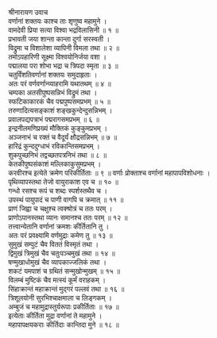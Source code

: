 श्रीनारायण उवाच  
वर्णानां शक्तयः काश्च ताः शृणुष्व महामुने ।  
वामदेवी प्रिया सत्या विश्वा भद्रविलासिनी ॥ १ ॥  
प्रभावती जया शान्ता कान्ता दुर्गा सरस्वती ।  
विद्रुमा च विशालेशा व्यापिनी विमला तथा ॥ २ ॥  
तमोऽपहारिणी सूक्ष्मा विश्वयोनिर्जया वशा ।  
पद्मालया परा शोभा भद्रा च त्रिपदा स्मृता ॥ ३ ॥  
चतुर्विंशतिवर्णानां शक्तयः समुदाहृताः ।  
अतः परं वर्णवर्णान्व्याहरामि यथातथम् ॥ ४ ॥  
चम्पका अतसीपुष्पसन्निभं विद्रुमं तथा ।  
स्फटिकाकारकं चैव पद्मपुष्पसमप्रभम् ॥ ५ ॥  
तरुणादित्यसङ्‌काशं शङ्‌खकुन्देन्दुसन्निभम् ।  
प्रवालपद्यपत्राभं पद्मरागसमप्रभम् ॥ ६ ॥  
इन्द्रनीलमणिप्रख्यं मौक्तिकं कुङ्‌कुमप्रभम् ।  
अञ्जनाभं च रक्तं च वैदूर्यं क्षौद्रसन्निभम् ॥ ७ ॥  
हारिद्रं कुन्ददुग्धाभं रविकान्तिसमप्रभम् ।  
शुकपुच्छनिभं तद्वच्छतपत्रनिभं तथा ॥ ८ ॥  
केतकीपुष्पसंकाशं मल्लिकाकुसुमप्रभम् ।  
करवीरश्च इत्येते क्रमेण परिकीर्तिताः ॥ ९ ॥
वर्णाः प्रोक्ताश्च वर्णानां महापापविशोधनाः ।  
पृथिव्यापस्तथा तेजो वायुराकाश एव च ॥ १० ॥  
गन्धो रसश्च रूपं च शब्दः स्पर्शस्तथैव च ।  
उपस्थं पायुपादं च पाणी वागपि च क्रमात् ॥ ११ ॥  
प्राणं जिह्वा च चक्षुश्च त्वक्श्रोत्रं च ततः परम् ।  
प्राणोऽपानस्तथा व्यानः समानश्च ततः परम् ॥ १२ ॥  
तत्त्वान्येतानि वर्णानां क्रमशः कीर्तितानि तु ।  
अतः परं प्रवक्ष्यामि वर्णमुद्राः कमेण तु ॥ १३ ॥  
सुमुखं सम्पुटं चैव विततं विस्मृतं तथा ।  
द्विमुखं त्रिमुखं चैव चतुःपञ्चमुखं तथा ॥ १४ ॥  
षण्मुखाधोमुखं चैव व्यापकाज्जलिकं तथा ।  
शकटं यमपाशं च ग्रथितं सन्मुखोन्मुखम् ॥ १५ ॥  
विलम्बं मुष्टिकं चैव मत्स्यं कूर्मं वराहकम् ।  
सिंहाक्रान्तं महाक्रान्तं मुद्‌गरं पल्लवं तथा ॥ १६ ॥  
त्रिशूलयोनी सुरभिश्चाक्षमाला च लिङ्‌गकम् ।  
अम्बुजं च महामुद्रास्तुर्यरूपाः प्रकीर्तिताः ॥ १७ ॥  
इत्येताः कीर्तिता मुद्रा वर्णानां ते महामुने ।  
महापापक्षयकराः कीर्तिदाः कान्तिदा मुने ॥ १८ ॥
